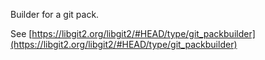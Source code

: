 Builder for a git pack.

See [https://libgit2.org/libgit2/#HEAD/type/git_packbuilder](https://libgit2.org/libgit2/#HEAD/type/git_packbuilder)